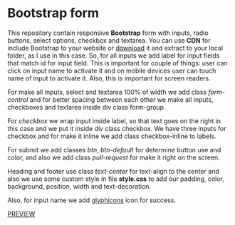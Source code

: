 # Bootstrap form

This repository contain responsive **Bootstrap** form with inputs, radio buttons, select options, checkbox and textarea. You can use **CDN** for include Bootstrap to your website or [download](https://getbootstrap.com/) it and extract to your local folder, as I use in this case.
So, for all inputs we add label for input fields that match id for input field. This is important for couple of things: user can click on input name to activate it and on mobile devices user can touch name of input to activate it. Also, this is important for screen readers.

For make all inputs, select and textarea 100% of width we add class _form-control_ and for better spacing between each other we make all inputs, checkboxes and textarea inside div class form-group.

For _checkbox_ we wrap input inside label, so that text goes on the right in this case and we put it inside div class checkbox. We have three inputs for checkbox and for make it inline we add class checkbox-inline to labels.

For submit we add classes _btn_, _btn-default_ for determine button use and color, and also we add class _pull-request_ for make it right on the screen.

Heading and footer use class _text-center_ for text-align to the center and also we use some custom style in file **style.css** to add our padding, color, background, position, width and text-decoration.

Also, for input name we add [glyphicons](https://www.glyphicons.com/) icon for success.

[PREVIEW](https://full-stack-web-developer-and-designer.github.io/BootstrapForm.html/)
